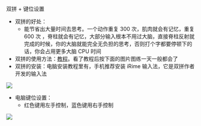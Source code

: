 

双拼 + 键位设置

* 双拼的好处：
  * 能节省出大量时间去思考。一个动作重复 300 次，肌肉就会有记忆，重复 600 次 ，脊柱就会有记忆，大部分输入根本不用过大脑，直接脊柱反射就完成的时候，你的大脑就能完全无负担的思考，否则打个字都要停顿下的话，你会占用更多大脑 CPU 时间
* 双拼的使用方法：[教程](https://www.zhihu.com/question/383416202)。看了教程后按下面的图片图练一天一般都会了
* 双拼的安装：电脑安装教程里有，手机推荐安装 iRime 输入法，它是双拼作者开发的输入法

![](https://raw.githubusercontent.com/beginnerZzt/blog-img/master/cf6de11d006530bb5170bb17318c0ccc.png)

* 电脑键位设置：
  * 红色键用左手控制，蓝色键用右手控制


![](https://raw.githubusercontent.com/beginnerZzt/blog-img/master/1.png)






